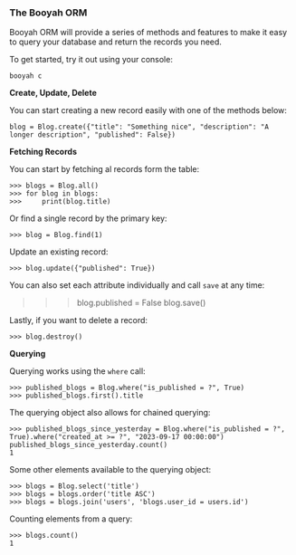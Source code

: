 ### The Booyah ORM

Booyah ORM will provide a series of methods and features to make it easy to query your database and return the records you need.

To get started, try it out using your console:

```
booyah c
```

**Create, Update, Delete**

You can start creating a new record easily with one of the methods below:

```
blog = Blog.create({"title": "Something nice", "description": "A longer description", "published": False})
```

**Fetching Records**

You can start by fetching al records form the table:

```
>>> blogs = Blog.all()
>>> for blog in blogs:
>>> 	print(blog.title)

```

Or find a single record by the primary key:

```
>>> blog = Blog.find(1)
```

Update an existing record:

```
>>> blog.update({"published": True})
```

You can also set each attribute individually and call `save` at any time:

>>> blog.published = False
>>> blog.save()

Lastly, if you want to delete a record:


```
>>> blog.destroy()
```

**Querying**

Querying works using the `where` call:

```
>>> published_blogs = Blog.where("is_published = ?", True)
>>> published_blogs.first().title
```

The querying object also allows for chained querying:

```
>>> published_blogs_since_yesterday = Blog.where("is_published = ?", True).where("created_at >= ?", "2023-09-17 00:00:00")
published_blogs_since_yesterday.count()
1
```

Some other elements available to the querying object:

```
>>> blogs = Blog.select('title')
>>> blogs = blogs.order('title ASC')
>>> blogs = blogs.join('users', 'blogs.user_id = users.id')
```

Counting elements from a query:

```
>>> blogs.count()
1
```